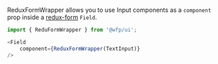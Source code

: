 ReduxFormWrapper allows you to use Input components as a `component` prop inside a [redux-form](https://redux-form.com) `Field`.

```js
import { ReduFormWrapper } from '@wfp/ui';
```
```js
<Field
    component={ReduxFormWrapper(TextInput)}
/>
```